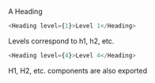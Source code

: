 A Heading

```js
<Heading level={1}>Level 1</Heading>
```

Levels correspond to h1, h2, etc.

```js
<Heading level={4}>Level 4</Heading>
```

H1, H2, etc. components are also exported
